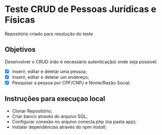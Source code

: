 # Teste CRUD de Pessoas Jurídicas e Físicas
Repositório criado para resolução do teste

## Objetivos
Desenvolver o CRUD (não é necessário autenticação) onde seja possível:
- [x] Inserir, editar e deletar uma pessoa;
- [x] Inserir, editar e deletar um endereço;
- [x] Pesquisar a pessoa por CPF/CNPJ e Nome/Razão Social.

## Instruções para execuçao local
- Clonar Repositório;
- Criar banco através do arquivo SQL;
- Configurar conexão no arquivo conecta.php (na pasta app);
- Instalar dependências através do _npm install_;
